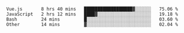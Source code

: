 <!--START_SECTION:waka-->

```text
Vue.js       8 hrs 40 mins   ██████████████████▓░░░░░░   75.06 %
JavaScript   2 hrs 12 mins   ████▓░░░░░░░░░░░░░░░░░░░░   19.18 %
Bash         24 mins         █░░░░░░░░░░░░░░░░░░░░░░░░   03.60 %
Other        14 mins         ▓░░░░░░░░░░░░░░░░░░░░░░░░   02.04 %
```

<!--END_SECTION:waka-->
